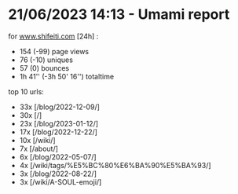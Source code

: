 # 21/06/2023 14:13 - Umami report
for www.shifeiti.com [24h] :

 - 154 (-99) page views
 - 76 (-10) uniques
 - 57 (0) bounces
 - 1h 41'' (-3h 50' 16'') totaltime


top 10 urls:
 - 33x [/blog/2022-12-09/]
 - 30x [/]
 - 23x [/blog/2023-01-12/]
 - 17x [/blog/2022-12-22/]
 - 10x [/wiki/]
 - 7x [/about/]
 - 6x [/blog/2022-05-07/]
 - 4x [/wiki/tags/%E5%BC%80%E6%BA%90%E5%BA%93/]
 - 3x [/blog/2022-08-22/]
 - 3x [/wiki/A-SOUL-emoji/]



